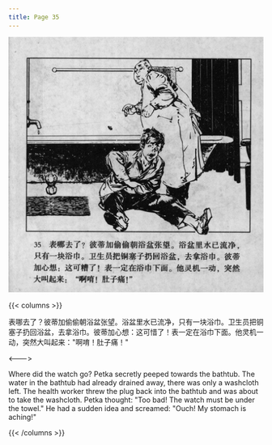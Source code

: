 ```yaml
---
title: Page 35
---
```


![biao page](./../../images/biao/seifert0726_biao_0039_035.jpg)

{{< columns >}}

表哪去了？彼蒂加偷偷朝浴盆张望。浴盆里水已流净，只有一块浴巾。卫生员把铜塞子扔回浴盆，去拿浴巾。彼蒂加心想：这可惜了！表一定在浴巾下面。他灵机一动，突然大叫起来："啊唷！肚子痛！"

<--->

Where did the watch go? Petka secretly peeped towards the bathtub. The water in the bathtub had already drained away, there was only a washcloth left. The health worker threw the plug back into the bathtub and was about to take the washcloth. Petka thought: "Too bad! The watch must be under the towel." He had a sudden idea and screamed: "Ouch! My stomach is aching!"

{{< /columns >}}
